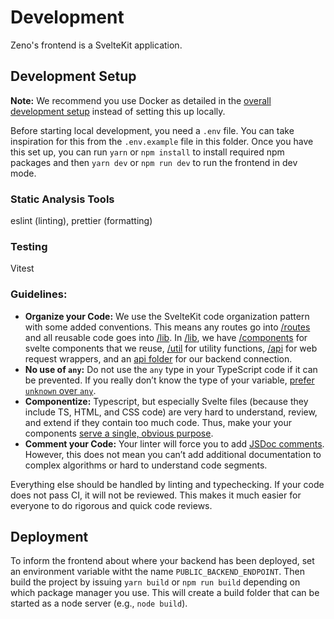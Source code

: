 # Development

Zeno's frontend is a SvelteKit application.

## Development Setup

**Note:** We recommend you use Docker as detailed in the [overall development setup](../DEVELOPMENT.md) instead of setting this up locally.

Before starting local development, you need a `.env` file.
You can take inspiration for this from the `.env.example` file in this folder.
Once you have this set up, you can run `yarn` or `npm install` to install required npm packages and then `yarn dev` or `npm run dev` to run the frontend in dev mode.

### Static Analysis Tools

eslint (linting), prettier (formatting)

### Testing

Vitest

### Guidelines:

- **Organize your Code:** We use the SvelteKit code organization pattern with some added conventions. This means any routes go into [/routes](./src/routes/) and all reusable code goes into [/lib](./src/lib/). In [/lib](./src/lib/), we have [/components](./src/lib/components/) for svelte components that we reuse, [/util](./src/lib/util/) for utility functions, [/api](./src/lib/api/) for web request wrappers, and an [api folder](./src/lib/zenoapi/) for our backend connection.
- **No use of `any`:** Do not use the `any` type in your TypeScript code if it can be prevented. If you really don’t know the type of your variable, [prefer `unknown` over `any`](https://github.com/Microsoft/TypeScript/pull/24439).
- **Componentize:** Typescript, but especially Svelte files (because they include TS, HTML, and CSS code) are very hard to understand, review, and extend if they contain too much code. Thus, make your your components [serve a single, obvious purpose](https://developer.mozilla.org/en-US/docs/Learn/Tools_and_testing/Client-side_JavaScript_frameworks/Svelte_components).
- **Comment your Code:** Your linter will force you to add [JSDoc comments](https://jsdoc.app/). However, this does not mean you can’t add additional documentation to complex algorithms or hard to understand code segments.

Everything else should be handled by linting and typechecking. If your code does not pass CI, it will not be reviewed. This makes it much easier for everyone to do rigorous and quick code reviews.

## Deployment

To inform the frontend about where your backend has been deployed, set an environment variable witht the name `PUBLIC_BACKEND_ENDPOINT`.
Then build the project by issuing `yarn build` or `npm run build` depending on which package manager you use.
This will create a build folder that can be started as a node server (e.g., `node build`).
